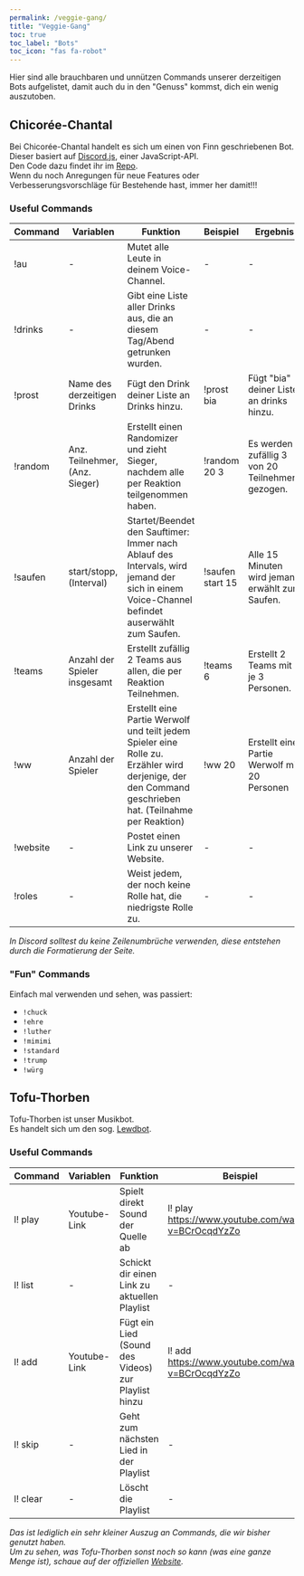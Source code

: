 ```yaml
---
permalink: /veggie-gang/
title: "Veggie-Gang"
toc: true
toc_label: "Bots"
toc_icon: "fas fa-robot"
---
```


Hier sind alle brauchbaren und unnützen Commands unserer derzeitigen Bots aufgelistet, damit auch du in den "Genuss" kommst, dich ein wenig auszutoben.

## Chicorée-Chantal
Bei Chicorée-Chantal handelt es sich um einen von Finn geschriebenen Bot.  
Dieser basiert auf [Discord.js](https://discord.js.org/#/), einer JavaScript-API.  
Den Code dazu findet ihr im [Repo](https://github.com/fwehn/Traders-Hub/tree/master/Chicor%C3%A9e-Chantal).  
Wenn du noch Anregungen für neue Features oder Verbesserungsvorschläge für Bestehende hast, immer her damit!!!  

### Useful Commands

| Command 	| Variablen                      	| Funktion                                                                                                                                               	| Beispiel         	| Ergebnis                                         	|
|---------	|--------------------------------	|--------------------------------------------------------------------------------------------------------------------------------------------------------	|------------------	|--------------------------------------------------	|
| !au     	| -                              	| Mutet alle Leute in deinem Voice-Channel.                                                                                                               	| -                	| -                                                	|
| !drinks 	| -                              	| Gibt eine Liste aller Drinks aus, die an diesem Tag/Abend getrunken wurden.                                                                               	| -              	| -                                             	|
| !prost   	| Name des derzeitigen Drinks      	| Fügt den Drink deiner Liste an Drinks hinzu. 	                                                                                                            | !prost bia        | Fügt "bia" deiner Liste an drinks hinzu.         	|
| !random 	| Anz. Teilnehmer, (Anz. Sieger) 	| Erstellt einen Randomizer und zieht Sieger, nachdem alle per Reaktion teilgenommen haben.                                                              	| !random 20 3     	| Es werden zufällig 3 von 20 Teilnehmern gezogen. 	|
| !saufen 	| start/stopp, (Interval)        	| Startet/Beendet den Sauftimer: Immer nach Ablauf des Intervals, wird jemand der sich in einem Voice-Channel befindet auserwählt zum Saufen.            	| !saufen start 15 	| Alle 15 Minuten wird jemand erwählt zum Saufen.  	|
| !teams  	| Anzahl der Spieler insgesamt   	| Erstellt zufällig 2 Teams aus allen, die per Reaktion Teilnehmen.                                                                                      	| !teams 6         	| Erstellt 2 Teams mit je 3 Personen.              	|
| !ww     	| Anzahl der Spieler             	| Erstellt eine Partie Werwolf und teilt jedem Spieler eine Rolle zu. Erzähler wird derjenige, der den Command geschrieben hat. (Teilnahme per Reaktion) 	| !ww 20           	| Erstellt eine Partie Werwolf mit 20 Personen     	|
| !website	| -                              	| Postet einen Link zu unserer Website.                                                                                                                 	| -                	| -                                                	|
| !roles  	| -                              	| Weist jedem, der noch keine Rolle hat, die niedrigste Rolle zu.                                                                                        	| -                	| -                                                	|

*In Discord solltest du keine Zeilenumbrüche verwenden, diese entstehen durch die Formatierung der Seite.*

### "Fun" Commands

Einfach mal verwenden und sehen, was passiert:

- `!chuck`
- `!ehre`
- `!luther`
- `!mimimi`
- `!standard`
- `!trump`
- `!würg`


## Tofu-Thorben

Tofu-Thorben ist unser Musikbot.  
Es handelt sich um den sog. [Lewdbot](https://docs.notfab.net/).  

### Useful Commands

| Command  	| Variablen    	| Funktion                                            	| Beispiel                                            	| Ergebnis                                        	|
|----------	|--------------	|-----------------------------------------------------	|-----------------------------------------------------	|-------------------------------------------------	|
| l! play  	| Youtube-Link 	| Spielt direkt Sound der Quelle ab                   	| l! play https://www.youtube.com/watch?v=BCrOcqdYzZo 	| Spielt super Mukke                              	|
| l! list  	| -            	| Schickt dir einen Link zu aktuellen Playlist        	| -                                                   	| -                                               	|
| l! add   	| Youtube-Link 	| Fügt ein Lied (Sound des Videos) zur Playlist hinzu 	| l! add https://www.youtube.com/watch?v=BCrOcqdYzZo  	| Fügt das Geile Lied von oben zur Playlist hinzu 	|
| l! skip  	| -            	| Geht zum nächsten Lied in der Playlist              	| -                                                   	| -                                               	|
| l! clear 	| -            	| Löscht die Playlist                                 	| -                                                   	| -                                               	|

*Das ist lediglich ein sehr kleiner Auszug an Commands, die wir bisher genutzt haben.  
Um zu sehen, was Tofu-Thorben sonst noch so kann (was eine ganze Menge ist), schaue auf der offiziellen [Website](https://docs.notfab.net/).*